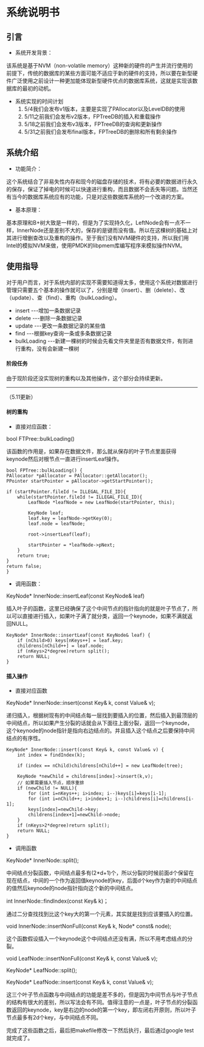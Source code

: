 # 系统说明书
## 引言
* 系统开发背景：

该系统是基于NVM（non-volatile memory）这种新的硬件的产生并流行使用的前提下，传统的数据库的某些方面可能不适应于新的硬件的支持，所以要在新型硬件广泛使用之前设计一种更加能体现新型硬件优点的数据库系统，这就是实现该数据库的最初的动机。

* 系统实现的时间计划
   1. 5/4我们会发布v1版本，主要是实现了PAllocator以及LevelDB的使用
   2. 5/11之前我们会发布v2版本，FPTreeDB的插入和重载操作
   3. 5/18之前我们会发布v3版本，FPTreeDB的查询和更新操作
   4. 5/31之前我们会发布final版本，FPTreeDB的删除和所有剩余操作

## 系统介绍

* 功能简介：

 这个系统结合了非易失性内存和现今的磁盘存储的技术，将有必要的数据进行永久的保存，保证了掉电的时候可以快速进行重构，而且数据不会丢失等问题。当然还有当今的数据库系统应有的功能，只是对这些数据库系统的一个改进的方案。

* 基本原理：

基本原理和B+树大致是一样的，但是为了实现持久化，LeftNode会有一点不一样，InnerNode还是差别不大的，保存的是键而没有值。所以在这棵树的基础上对其进行增删查改以及重构的操作。至于我们没有NVM硬件的支持，所以我们用Intel的模拟NVM来做，使用PMDK的libpmem库编写程序来模拟操作NVM。


## 使用指导
对于用户而言，对于系统内部的实现不需要知道得太多，使用这个系统对数据进行管理只需要五个基本的操作就可以了，分别是增（insert）、删（delete）、改（update）、查（find）、重构（bulkLoading）。

* insert ---增加一条数据记录
* delete ---删除一条数据记录
* update ---更改一条数据记录的某些值
* find ---根据key查询一条或多条数据记录
* bulkLoading ---新建一棵树的时候会先看文件夹里是否有数据文件，有则进行重构，没有会新建一棵树

#### 阶段任务
由于现阶段还没实现树的重构以及其他操作，这个部分会持续更新。

---
（5.11更新）

#### 树的重构
* 直接对应函数：

bool FTPree::bulkLoading()

该函数的作用是，如果存在数据文件，那么就从保存的叶子节点里面获得keynode然后对根节点一直进行insertLeaf操作。

	
    bool FPTree::bulkLoading() {
    PAllocator *pAllocator = PAllocator::getAllocator();
    PPointer startPointer = pAllocator->getStartPointer();

    if (startPointer.fileId != ILLEGAL_FILE_ID){
        while(startPointer.fileId != ILLEGAL_FILE_ID){
            LeafNode *leafNode = new LeafNode(startPointer, this);

            KeyNode leaf;
            leaf.key = leafNode->getKey(0);
            leaf.node = leafNode;

            root->insertLeaf(leaf);

            startPointer = *leafNode->pNext;
        }
        return true;
    }
    return false;
    }

* 调用函数：

KeyNode* InnerNode::insertLeaf(const KeyNode& leaf)

插入叶子的函数，这里已经确保了这个中间节点的指针指向的就是叶子节点了，所以可以直接进行插入，如果叶子满了就分类，返回一个keynode，如果不满就返回NULL。

	KeyNode* InnerNode::insertLeaf(const KeyNode& leaf) {
	    if (nChild>0) keys[nKeys++] = leaf.key;
	    childrens[nChild++] = leaf.node;
	    if (nKeys>2*degree)return split();
	    return NULL;
	}

#### 插入操作
* 直接对应函数

KeyNode* InnerNode::insert(const Key& k, const Value& v);

递归插入，根据树现有的中间结点每一层找到要插入的位置，然后插入到最顶层的中间结点，所以如果产生分裂的话就会从下面往上面分裂，返回一个keynode，这个keynode的node指针是指向右边结点的。并且插入这个结点之后要保持中间结点的有序性。

	KeyNode* InnerNode::insert(const Key& k, const Value& v) {
	    int index = findIndex(k);
	    
	    if (index == nChild)childrens[nChild++] = new LeafNode(tree);
	
	    KeyNode *newChild = childrens[index]->insert(k,v);
	    // 如果需要插入节点，顺序重排
	    if (newChild != NULL){
	        for (int i=nKeys++; i>index; i--)keys[i]=keys[i-1];
	        for (int i=nChild++; i>index+1; i--)childrens[i]=childrens[i-1];
	        keys[index]=newChild->key;
	        childrens[index+1]=newChild->node;
	    }
	    if (nKeys>2*degree)return split();
	    return NULL;
	}

*  调用函数

KeyNode* InnerNode::split();

中间结点分裂函数，中间结点最多有(2*d+1)个，所以分裂的时候前面d个保留在现在结点，中间的一个作为返回值keynode的key，后面d个key作为新的中间结点的值然后keynode的node指针指向这个新的中间结点。

int InnerNode::findIndex(const Key& k)；

通过二分查找找到比这个key大的第一个元素，其实就是找到应该要插入的位置。

void InnerNode::insertNonFull(const Key& k, Node* const& node);

这个函数假设插入一个keynode这个中间结点还没有满，所以不用考虑结点的分裂。

void LeafNode::insertNonFull(const Key& k, const Value& v);

KeyNode* LeafNode::split();

KeyNode* LeafNode::insert(const Key& k, const Value& v);

这三个叶子节点函数与中间结点的功能是差不多的，但是因为中间节点与叶子节点的结构有很大的差别，所以写法会有不同。值得注意的一点是，叶子节点的分裂函数返回的keynode，key是右边的node的第一个key，即左闭右开原则，所以叶子节点最多有2d个key，与中间结点不同。

完成了这些函数之后，最后把makefile修改一下然后执行，最后通过google test就完成了。




  




